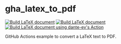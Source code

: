 # gha_latex_to_pdf

[![Build LaTeX document](https://github.com/richelbilderbeek/gha_latex_to_pdf/actions/workflows/build_latex_thomas_chauvet.yaml/badge.svg?branch=master)](https://github.com/richelbilderbeek/gha_latex_to_pdf/actions/workflows/build_latex_thomas_chauvet.yaml)
[![Build LaTeX document](https://github.com/richelbilderbeek/gha_latex_to_pdf/actions/workflows/build_latex_xu_cheng.yaml/badge.svg?branch=master)](https://github.com/richelbilderbeek/gha_latex_to_pdf/actions/workflows/build_latex_xu_cheng.yaml)
[![Build LaTeX document using dante-ev's Action](https://github.com/richelbilderbeek/gha_latex_to_pdf/actions/workflows/build_latex_dante_ev.yaml/badge.svg?branch=master)](https://github.com/richelbilderbeek/gha_latex_to_pdf/actions/workflows/build_latex_dante_ev.yaml)

GitHub Actions example to convert a LaTeX text to PDF.


